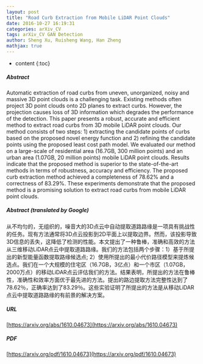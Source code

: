 ```yaml
---
layout: post
title: "Road Curb Extraction from Mobile LiDAR Point Clouds"
date: 2016-10-27 16:19:31
categories: arXiv_CV
tags: arXiv_CV GAN Detection
author: Sheng Xu, Ruisheng Wang, Han Zheng
mathjax: true
---
```


* content
{:toc}

##### Abstract
Automatic extraction of road curbs from uneven, unorganized, noisy and massive 3D point clouds is a challenging task. Existing methods often project 3D point clouds onto 2D planes to extract curbs. However, the projection causes loss of 3D information which degrades the performance of the detection. This paper presents a robust, accurate and efficient method to extract road curbs from 3D mobile LiDAR point clouds. Our method consists of two steps: 1) extracting the candidate points of curbs based on the proposed novel energy function and 2) refining the candidate points using the proposed least cost path model. We evaluated our method on a large-scale of residential area (16.7GB, 300 million points) and an urban area (1.07GB, 20 million points) mobile LiDAR point clouds. Results indicate that the proposed method is superior to the state-of-the-art methods in terms of robustness, accuracy and efficiency. The proposed curb extraction method achieved a completeness of 78.62% and a correctness of 83.29%. These experiments demonstrate that the proposed method is a promising solution to extract road curbs from mobile LiDAR point clouds.

##### Abstract (translated by Google)
从不均匀的，无组织的，噪音大的3D点云中自动提取道路路缘是一项具有挑战性的任务。现有方法通常将3D点云投影到2D平面上以提取边界。然而，该投影导致3D信息的丢失，这降低了检测的性能。本文提出了一种鲁棒，准确和高效的方法从三维移动LiDAR点云中提取道路路缘。我们的方法包括两个步骤：1）基于所提出的新型能量函数提取路缘候选点; 2）使用所提出的最小代价路径模型来提炼候选点。我们在一个大规模的住宅区（16.7GB，3亿点）和一个市区（1.07GB，2000万点）的移动LiDAR点云评估我们的方法。结果表明，所提出的方法在鲁棒性，准确性和效率方面优于最先进的方法。提出的路边提取方法完整性达到了78.62％，正确率达到了83.29％。这些实验证明了所提出的方法是从移动LiDAR点云中提取道路路缘的有前景的解决方案。

##### URL
[https://arxiv.org/abs/1610.04673](https://arxiv.org/abs/1610.04673)

##### PDF
[https://arxiv.org/pdf/1610.04673](https://arxiv.org/pdf/1610.04673)

